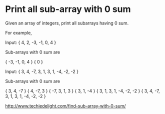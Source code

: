 # Print all sub-array with 0 sum

Given an array of integers, print all subarrays having 0 sum.

For example,

Input:  { 4, 2, -3, -1, 0, 4 }

Sub-arrays with 0 sum are

{ -3, -1, 0, 4 }
{ 0 }
 

Input:  { 3, 4, -7, 3, 1, 3, 1, -4, -2, -2 }

Sub-arrays with 0 sum are

{ 3, 4, -7 }
{ 4, -7, 3 }
{ -7, 3, 1, 3 }
{ 3, 1, -4 }
{ 3, 1, 3, 1, -4, -2, -2 }
{ 3, 4, -7, 3, 1, 3, 1, -4, -2, -2 }

http://www.techiedelight.com/find-sub-array-with-0-sum/
